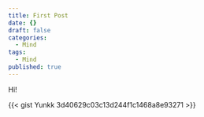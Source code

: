```yaml
---
title: First Post
date: {}
draft: false
categories:
  - Mind
tags:
  - Mind
published: true
---
```


Hi!

{{< gist Yunkk 3d40629c03c13d244f1c1468a8e93271 >}}

<script src="https://gist.github.com/YunKK/38c5c82e68b7a4e5a79801e7eacc3c39.js"></script>


